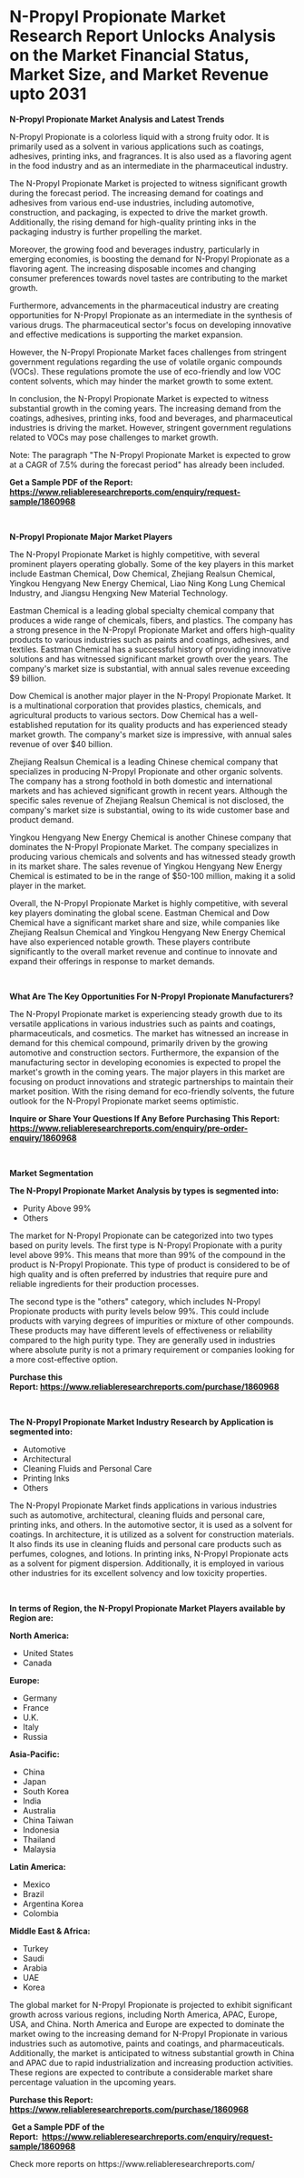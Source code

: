 <p><h1>N-Propyl Propionate Market Research Report Unlocks Analysis on the Market Financial Status, Market Size, and Market Revenue upto 2031</h1></p><p><strong>N-Propyl Propionate Market Analysis and Latest Trends</strong></p>
<p><p>N-Propyl Propionate is a colorless liquid with a strong fruity odor. It is primarily used as a solvent in various applications such as coatings, adhesives, printing inks, and fragrances. It is also used as a flavoring agent in the food industry and as an intermediate in the pharmaceutical industry.</p><p>The N-Propyl Propionate Market is projected to witness significant growth during the forecast period. The increasing demand for coatings and adhesives from various end-use industries, including automotive, construction, and packaging, is expected to drive the market growth. Additionally, the rising demand for high-quality printing inks in the packaging industry is further propelling the market.</p><p>Moreover, the growing food and beverages industry, particularly in emerging economies, is boosting the demand for N-Propyl Propionate as a flavoring agent. The increasing disposable incomes and changing consumer preferences towards novel tastes are contributing to the market growth.</p><p>Furthermore, advancements in the pharmaceutical industry are creating opportunities for N-Propyl Propionate as an intermediate in the synthesis of various drugs. The pharmaceutical sector's focus on developing innovative and effective medications is supporting the market expansion.</p><p>However, the N-Propyl Propionate Market faces challenges from stringent government regulations regarding the use of volatile organic compounds (VOCs). These regulations promote the use of eco-friendly and low VOC content solvents, which may hinder the market growth to some extent.</p><p>In conclusion, the N-Propyl Propionate Market is expected to witness substantial growth in the coming years. The increasing demand from the coatings, adhesives, printing inks, food and beverages, and pharmaceutical industries is driving the market. However, stringent government regulations related to VOCs may pose challenges to market growth.</p><p>Note: The paragraph "The N-Propyl Propionate Market is expected to grow at a CAGR of 7.5% during the forecast period" has already been included.</p></p>
<p><strong>Get a Sample PDF of the Report:&nbsp; <a href="https://www.reliableresearchreports.com/enquiry/request-sample/1860968">https://www.reliableresearchreports.com/enquiry/request-sample/1860968</a></strong></p>
<p>&nbsp;</p>
<p><strong>N-Propyl Propionate Major Market Players</strong></p>
<p><p>The N-Propyl Propionate Market is highly competitive, with several prominent players operating globally. Some of the key players in this market include Eastman Chemical, Dow Chemical, Zhejiang Realsun Chemical, Yingkou Hengyang New Energy Chemical, Liao Ning Kong Lung Chemical Industry, and Jiangsu Hengxing New Material Technology.</p><p>Eastman Chemical is a leading global specialty chemical company that produces a wide range of chemicals, fibers, and plastics. The company has a strong presence in the N-Propyl Propionate Market and offers high-quality products to various industries such as paints and coatings, adhesives, and textiles. Eastman Chemical has a successful history of providing innovative solutions and has witnessed significant market growth over the years. The company's market size is substantial, with annual sales revenue exceeding $9 billion.</p><p>Dow Chemical is another major player in the N-Propyl Propionate Market. It is a multinational corporation that provides plastics, chemicals, and agricultural products to various sectors. Dow Chemical has a well-established reputation for its quality products and has experienced steady market growth. The company's market size is impressive, with annual sales revenue of over $40 billion.</p><p>Zhejiang Realsun Chemical is a leading Chinese chemical company that specializes in producing N-Propyl Propionate and other organic solvents. The company has a strong foothold in both domestic and international markets and has achieved significant growth in recent years. Although the specific sales revenue of Zhejiang Realsun Chemical is not disclosed, the company's market size is substantial, owing to its wide customer base and product demand.</p><p>Yingkou Hengyang New Energy Chemical is another Chinese company that dominates the N-Propyl Propionate Market. The company specializes in producing various chemicals and solvents and has witnessed steady growth in its market share. The sales revenue of Yingkou Hengyang New Energy Chemical is estimated to be in the range of $50-100 million, making it a solid player in the market.</p><p>Overall, the N-Propyl Propionate Market is highly competitive, with several key players dominating the global scene. Eastman Chemical and Dow Chemical have a significant market share and size, while companies like Zhejiang Realsun Chemical and Yingkou Hengyang New Energy Chemical have also experienced notable growth. These players contribute significantly to the overall market revenue and continue to innovate and expand their offerings in response to market demands.</p></p>
<p>&nbsp;</p>
<p><strong>What Are The Key Opportunities For N-Propyl Propionate Manufacturers?</strong></p>
<p><p>The N-Propyl Propionate market is experiencing steady growth due to its versatile applications in various industries such as paints and coatings, pharmaceuticals, and cosmetics. The market has witnessed an increase in demand for this chemical compound, primarily driven by the growing automotive and construction sectors. Furthermore, the expansion of the manufacturing sector in developing economies is expected to propel the market's growth in the coming years. The major players in this market are focusing on product innovations and strategic partnerships to maintain their market position. With the rising demand for eco-friendly solvents, the future outlook for the N-Propyl Propionate market seems optimistic.</p></p>
<p><strong>Inquire or Share Your Questions If Any Before Purchasing This Report: <a href="https://www.reliableresearchreports.com/enquiry/pre-order-enquiry/1860968">https://www.reliableresearchreports.com/enquiry/pre-order-enquiry/1860968</a></strong></p>
<p>&nbsp;</p>
<p><strong>Market Segmentation</strong></p>
<p><strong>The N-Propyl Propionate Market Analysis by types is segmented into:</strong></p>
<p><ul><li>Purity Above 99%</li><li>Others</li></ul></p>
<p><p>The market for N-Propyl Propionate can be categorized into two types based on purity levels. The first type is N-Propyl Propionate with a purity level above 99%. This means that more than 99% of the compound in the product is N-Propyl Propionate. This type of product is considered to be of high quality and is often preferred by industries that require pure and reliable ingredients for their production processes. </p><p>The second type is the "others" category, which includes N-Propyl Propionate products with purity levels below 99%. This could include products with varying degrees of impurities or mixture of other compounds. These products may have different levels of effectiveness or reliability compared to the high purity type. They are generally used in industries where absolute purity is not a primary requirement or companies looking for a more cost-effective option.</p></p>
<p><strong>Purchase this Report:&nbsp;<a href="https://www.reliableresearchreports.com/purchase/1860968">https://www.reliableresearchreports.com/purchase/1860968</a></strong></p>
<p>&nbsp;</p>
<p><strong>The N-Propyl Propionate Market Industry Research by Application is segmented into:</strong></p>
<p><ul><li>Automotive</li><li>Architectural</li><li>Cleaning Fluids and Personal Care</li><li>Printing Inks</li><li>Others</li></ul></p>
<p><p>The N-Propyl Propionate Market finds applications in various industries such as automotive, architectural, cleaning fluids and personal care, printing inks, and others. In the automotive sector, it is used as a solvent for coatings. In architecture, it is utilized as a solvent for construction materials. It also finds its use in cleaning fluids and personal care products such as perfumes, colognes, and lotions. In printing inks, N-Propyl Propionate acts as a solvent for pigment dispersion. Additionally, it is employed in various other industries for its excellent solvency and low toxicity properties.</p></p>
<p>&nbsp;</p>
<p><strong>In terms of Region, the N-Propyl Propionate Market Players available by Region are:</strong></p>
<p>
    <p> <strong> North America: </strong>
        <ul>
            <li>United States</li>
            <li>Canada</li>
        </ul>
        </p> 
    <p> <strong> Europe: </strong>
        <ul>
            <li>Germany</li>
            <li>France</li>
            <li>U.K.</li>
            <li>Italy</li>
            <li>Russia</li>
        </ul>
        </p> 
    <p> <strong> Asia-Pacific: </strong>
        <ul>
            <li>China</li>
            <li>Japan</li>
            <li>South Korea</li>
            <li>India</li>
            <li>Australia</li>
            <li>China Taiwan</li>
            <li>Indonesia</li>
            <li>Thailand</li>
            <li>Malaysia</li>
        </ul>
        </p> 
    <p> <strong> Latin America: </strong>
        <ul>
            <li>Mexico</li>
            <li>Brazil</li>
            <li>Argentina Korea</li>
            <li>Colombia</li>
        </ul>
        </p> 
    <p> <strong> Middle East & Africa: </strong>
        <ul>
            <li>Turkey</li>
            <li>Saudi</li>
            <li>Arabia</li>
            <li>UAE</li>
            <li>Korea</li>
        </ul>
    </p>
    </p>
<p><p>The global market for N-Propyl Propionate is projected to exhibit significant growth across various regions, including North America, APAC, Europe, USA, and China. North America and Europe are expected to dominate the market owing to the increasing demand for N-Propyl Propionate in various industries such as automotive, paints and coatings, and pharmaceuticals. Additionally, the market is anticipated to witness substantial growth in China and APAC due to rapid industrialization and increasing production activities. These regions are expected to contribute a considerable market share percentage valuation in the upcoming years.</p></p>
<p><strong>Purchase this Report: <a href="https://www.reliableresearchreports.com/purchase/1860968">https://www.reliableresearchreports.com/purchase/1860968</a></strong></p>
<p>&nbsp;<strong>Get a Sample PDF of the Report:&nbsp;&nbsp;<a href="https://www.reliableresearchreports.com/enquiry/request-sample/1860968">https://www.reliableresearchreports.com/enquiry/request-sample/1860968</a></strong></p>
<p><strong></strong></p>
<p>Check more reports on https://www.reliableresearchreports.com/</p>